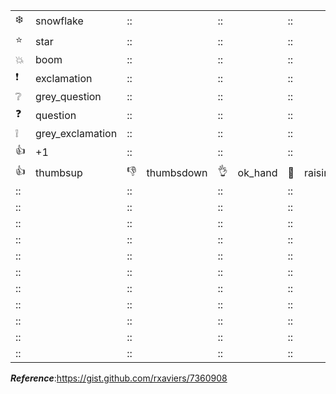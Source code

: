 
| | | | | | | | |
|--- | --- |---  |---  |---  |---  |---  |---  |
| :snowflake:| snowflake | :: | | :: | | :: | | :: | |
| :star: |star | :: | | :: | | :: | |
| :boom: | boom| :: | | :: | | :: | |
| :exclamation: |exclamation | :: | | :: | | :: | |
| :grey_question: | grey_question| :: | | :: | | :: | |
| :question: |question | :: | | :: | | :: | |
| :grey_exclamation: |grey_exclamation | :: | | :: | | :: | |
| :+1: |+1 | :: | | :: | | :: | |
| :thumbsup: |thumbsup | :thumbsdown: |thumbsdown | :ok_hand: | ok_hand| :raising_hand: | raising_hand |
| :: | | :: | | :: | | :: | |
| :: | | :: | | :: | | :: | |
| :: | | :: | | :: | | :: | |
| :: | | :: | | :: | | :: | |
| :: | | :: | | :: | | :: | |
| :: | | :: | | :: | | :: | |
| :: | | :: | | :: | | :: | |
| :: | | :: | | :: | | :: | |
| :: | | :: | | :: | | :: | |
| :: | | :: | | :: | | :: | |
| :: | | :: | | :: | | :: | |


***Reference***:https://gist.github.com/rxaviers/7360908
